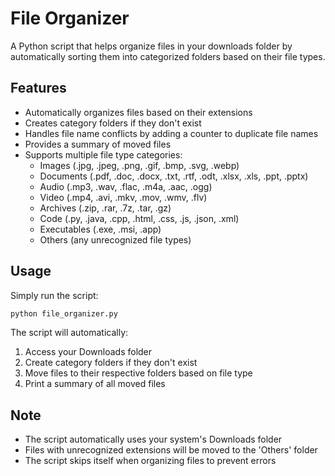 # File Organizer

A Python script that helps organize files in your downloads folder by automatically sorting them into categorized folders based on their file types.

## Features

- Automatically organizes files based on their extensions
- Creates category folders if they don't exist
- Handles file name conflicts by adding a counter to duplicate file names
- Provides a summary of moved files
- Supports multiple file type categories:
  - Images (.jpg, .jpeg, .png, .gif, .bmp, .svg, .webp)
  - Documents (.pdf, .doc, .docx, .txt, .rtf, .odt, .xlsx, .xls, .ppt, .pptx)
  - Audio (.mp3, .wav, .flac, .m4a, .aac, .ogg)
  - Video (.mp4, .avi, .mkv, .mov, .wmv, .flv)
  - Archives (.zip, .rar, .7z, .tar, .gz)
  - Code (.py, .java, .cpp, .html, .css, .js, .json, .xml)
  - Executables (.exe, .msi, .app)
  - Others (any unrecognized file types)

## Usage

Simply run the script:

```bash
python file_organizer.py
```

The script will automatically:

1. Access your Downloads folder
2. Create category folders if they don't exist
3. Move files to their respective folders based on file type
4. Print a summary of all moved files

## Note

- The script automatically uses your system's Downloads folder
- Files with unrecognized extensions will be moved to the 'Others' folder
- The script skips itself when organizing files to prevent errors
